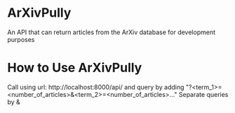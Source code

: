 # ArXivPully
An API that can return articles from the ArXiv database for development purposes

# How to Use ArXivPully
Call using url: http://localhost:8000/api/ and query by adding "?<term_1>=<number_of_articles>&<term_2>=<number_of_articles>..."
Separate queries by &
